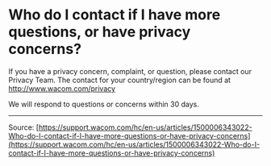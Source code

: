 # Who do I contact if I have more questions, or have privacy concerns?

If you have a privacy concern, complaint, or question, please contact our Privacy Team. The contact for your country/region can be found at http://www.wacom.com/privacy


We will respond to questions or concerns within 30 days.

---
Source: [https://support.wacom.com/hc/en-us/articles/1500006343022-Who-do-I-contact-if-I-have-more-questions-or-have-privacy-concerns](https://support.wacom.com/hc/en-us/articles/1500006343022-Who-do-I-contact-if-I-have-more-questions-or-have-privacy-concerns)
